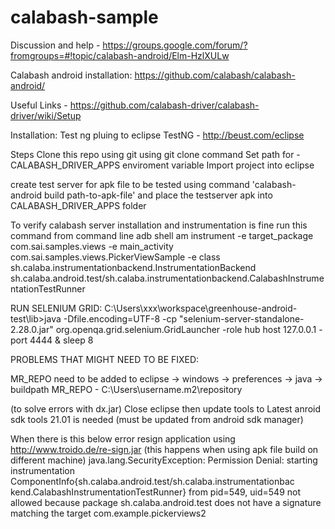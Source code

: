 calabash-sample
===============

Discussion and help - https://groups.google.com/forum/?fromgroups=#!topic/calabash-android/Elm-HzlXULw

Calabash android installation:
https://github.com/calabash/calabash-android/

Useful Links -
https://github.com/calabash-driver/calabash-driver/wiki/Setup

Installation: 
Test ng pluing to eclipse
TestNG - http://beust.com/eclipse


Steps
Clone this repo using git using git clone command
Set path for - CALABASH_DRIVER_APPS enviroment variable
Import project into eclipse

create test server for apk file to be tested using command 'calabash-android build path-to-apk-file'
and place the testserver apk into CALABASH_DRIVER_APPS folder

To verify calabash server installation and instrumentation is fine run this command from command line 
adb shell am instrument -e target_package com.sai.samples.views -e main_activity com.sai.samples.views.PickerViewSample -e class sh.calaba.instrumentationbackend.InstrumentationBackend sh.calaba.android.test/sh.calaba.instrumentationbackend.CalabashInstrumentationTestRunner 

RUN SELENIUM GRID:
C:\Users\xxx\workspace\greenhouse-android-test\lib>java -Dfile.encoding=UTF-8 -cp "selenium-server-standalone-2.28.0.jar" org.openqa.grid.selenium.GridLauncher -role hub host 127.0.0.1 -port 4444 & sleep 8


PROBLEMS THAT MIGHT NEED TO BE FIXED:

MR_REPO need to be added to eclipse -> windows -> preferences -> java -> buildpath
MR_REPO - C:\Users\username\.m2\repository

(to solve errors with dx.jar)
Close eclipse then update tools to Latest anroid sdk tools 21.01 is needed (must be updated from android sdk manager)

When there is this below error resign application using http://www.troido.de/re-sign.jar (this happens when using apk file build on different machine)
java.lang.SecurityException: Permission Denial: starting instrumentation ComponentInfo{sh.calaba.android.test/sh.calaba.instrumentationbac
kend.CalabashInstrumentationTestRunner} from pid=549, uid=549 not allowed because package sh.calaba.android.test does not have a signature
 matching the target com.example.pickerviews2
